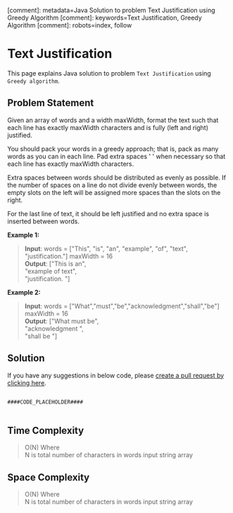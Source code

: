 [comment]: metadata=Java Solution to problem Text Justification using Greedy Algorithm
[comment]: keywords=Text Justification, Greedy Algorithm
[comment]: robots=index, follow


<h1>Text Justification</h1>
<p>
This page explains Java solution to problem <code class="inline">Text Justification</code> using <code class="inline">Greedy algorithm</code>.
</p>


<h2 class="heading">Problem Statement</h2>
<p>
Given an array of words and a width maxWidth, format the text such that each line has exactly maxWidth characters and is fully (left and right) justified.
</p>
<p>
You should pack your words in a greedy approach; that is, pack as many words as you can in each line. Pad extra spaces ' ' when necessary so that each line has exactly maxWidth characters.
</p>
<p>
Extra spaces between words should be distributed as evenly as possible. If the number of spaces on a line do not divide evenly between words, the empty slots on the left will be assigned more spaces than the slots on the right.
</p>
For the last line of text, it should be left justified and no extra space is inserted between words.
<p>

</p>

<b>Example 1:</b>
<blockquote>
<p>
<b>Input</b>: words = ["This", "is", "an", "example", "of", "text", "justification."] maxWidth = 16<br />
<b>Output</b>: ["This    is    an", <br />
                "example  of text", <br />
                "justification.  "]
</p>
</blockquote>

<b>Example 2:</b>
<blockquote>
<p>
<b>Input</b>: words = ["What","must","be","acknowledgment","shall","be"] maxWidth = 16<br />
<b>Output</b>: ["What   must   be",<br/>
                "acknowledgment  ",<br/>
                "shall be        "]
</p>
</blockquote>


<h2 class="heading">Solution</h2>
If you have any suggestions in below code, please <a href="####LINK_PLACEHOLDER####" target="_blank" rel="noopener noreferrer" class="absolute">create a pull request by clicking here</a>.
<pre>
<code class="language-java">
####CODE_PLACEHOLDER####
</code>
</pre>


<h2 class="heading">Time Complexity</h2>
<blockquote>
<p>
O(N) Where <br />
N is total number of characters in words input string array
</p>
</blockquote>


<h2 class="heading">Space Complexity</h2>
<blockquote>
<p>
O(N) Where <br />
N is total number of characters in words input string array
</p>
</blockquote>